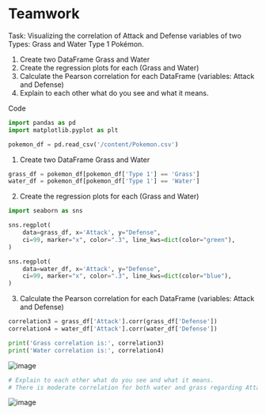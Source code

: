 # Teamwork
Task: Visualizing the correlation of Attack and Defense variables of two Types: Grass and Water Type 1 Pokémon.
1. Create two DataFrame Grass and Water
2. Create the regression plots for each (Grass and Water)
3. Calculate the Pearson correlation for each DataFrame (variables: Attack and Defense)
4. Explain to each other what do you see and what it means.

Code
```python
import pandas as pd
import matplotlib.pyplot as plt

pokemon_df = pd.read_csv('/content/Pokemon.csv')
```
1. Create two DataFrame Grass and Water
```python
grass_df = pokemon_df[pokemon_df['Type 1'] == 'Grass']
water_df = pokemon_df[pokemon_df['Type 1'] == 'Water']
```
2. Create the regression plots for each (Grass and Water)
```python
import seaborn as sns

sns.regplot(
    data=grass_df, x='Attack', y="Defense",
    ci=99, marker="x", color=".3", line_kws=dict(color="green"),
)

sns.regplot(
    data=water_df, x='Attack', y="Defense",
    ci=99, marker="x", color=".3", line_kws=dict(color="blue"),
)
```
3. Calculate the Pearson correlation for each DataFrame (variables: Attack and Defense)
```python
correlation3 = grass_df['Attack'].corr(grass_df['Defense'])
correlation4 = water_df['Attack'].corr(water_df['Defense'])

print('Grass correlation is:', correlation3)
print('Water correlation is:', correlation4)
```
![image](https://github.com/user-attachments/assets/cd279426-3dea-46a5-913b-c48414b05cea)


```python
# Explain to each other what do you see and what it means.
# There is moderate correlation for both water and grass regarding Attack and Defernce. 
```

![image](https://github.com/user-attachments/assets/cd279426-3dea-46a5-913b-c48414b05cea)
